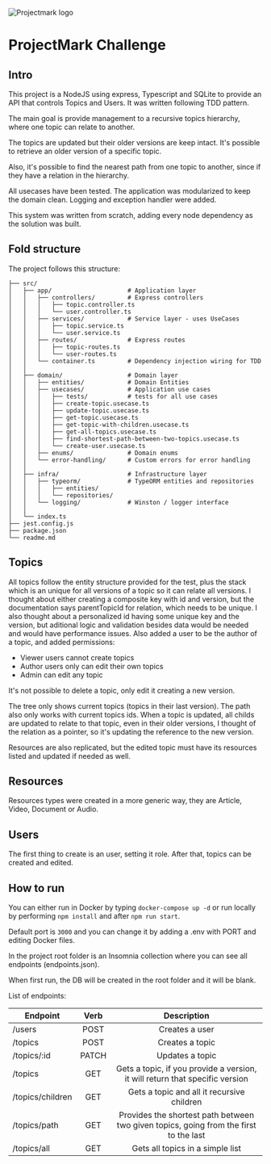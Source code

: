 ![Projectmark logo](https://cdn.prod.website-files.com/623b8abd0d554b6266b0b6b5/63c9c7fe8cce38960cea03b1_Logo%20ProjectMark%20Main.svg)

# ProjectMark Challenge

## Intro

This project is a NodeJS using express, Typescript and SQLite to provide an API that controls Topics and Users. It was written following TDD pattern.

The main goal is provide management to a recursive topics hierarchy, where one topic can relate to another.

The topics are updated but their older versions are keep intact. It's possible to retrieve an older version of a specific topic.

Also, it's possible to find the nearest path from one topic to another, since if they have a relation in the hierarchy.

All usecases have been tested. The application was modularized to keep the domain clean. Logging and exception handler were added.

This system was written from scratch, adding every node dependency as the solution was built.

## Fold structure

The project follows this structure:

```
├── src/
│   ├── app/                     # Application layer
│   │   ├── controllers/         # Express controllers
│   │   │   ├── topic.controller.ts
│   │   │   └── user.controller.ts
│   │   ├── services/            # Service layer - uses UseCases
│   │   │   ├── topic.service.ts
│   │   │   └── user.service.ts
│   │   ├── routes/              # Express routes
│   │   │   ├── topic-routes.ts
│   │   │   └── user-routes.ts
│   │   └── container.ts         # Dependency injection wiring for TDD
│   │
│   ├── domain/                  # Domain layer
│   │   ├── entities/            # Domain Entities
│   │   ├── usecases/            # Application use cases
│   │   │   ├── tests/           # tests for all use cases
│   │   │   ├── create-topic.usecase.ts
│   │   │   ├── update-topic.usecase.ts
│   │   │   ├── get-topic.usecase.ts
│   │   │   ├── get-topic-with-children.usecase.ts
│   │   │   ├── get-all-topics.usecase.ts
│   │   │   ├── find-shortest-path-between-two-topics.usecase.ts
│   │   │   └── create-user.usecase.ts
│   │   ├── enums/               # Domain enums
│   │   └── error-handling/      # Custom errors for error handling
│   │
│   ├── infra/                   # Infrastructure layer
│   │   ├── typeorm/             # TypeORM entities and repositories
│   │   │   ├── entities/
│   │   │   └── repositories/
│   │   └── logging/             # Winston / logger interface
│   │
│   └── index.ts
├── jest.config.js
├── package.json
└── readme.md
```

## Topics

All topics follow the entity structure provided for the test, plus the stack which is an unique for all versions of a topic so it can relate all versions. I thought about either creating a composite key with id and version, but the documentation says parentTopicId for relation, which needs to be unique. I also thought about a personalized id having some unique key and the version, but aditional logic and validation besides data would be needed and would have performance issues.
Also added a user to be the author of a topic, and added permissions:

- Viewer users cannot create topics
- Author users only can edit their own topics
- Admin can edit any topic

It's not possible to delete a topic, only edit it
creating a new version.

The tree only shows current topics (topics in their last version). The path also only works with current topics ids. When a topic is updated, all childs are updated to relate to that topic, even in their older versions, I thought of the relation as a pointer, so it's updating the reference to the new version.

Resources are also replicated, but the edited topic must have its resources listed and updated if needed as well.

## Resources

Resources types were created in a more generic way, they are Article, Video, Document or Audio.

## Users

The first thing to create is an user, setting it role. After that, topics can be created and edited.

## How to run

You can either run in Docker by typing `docker-compose up -d` or run locally by performing `npm install`
and after `npm run start`.

Default port is `3000` and you can change it by adding a .env with PORT and editing Docker files.

In the project root folder is an Insomnia collection where you can see all endpoints (endpoints.json).

When first run, the DB will be created in the root folder and it will be blank.

List of endpoints:

| Endpoint  | Verb | Description |
| ------------- |:-------------:|:-------------:|
| /users      | POST     | Creates a user |
| /topics      | POST     | Creates a topic |
| /topics/:id      | PATCH     | Updates a topic |
| /topics | GET | Gets a topic, if you provide a version, it will return that specific version |
| /topics/children | GET | Gets a topic and all it recursive children |
| /topics/path | GET | Provides the shortest path between two given topics, going from the first to the last |
| /topics/all | GET | Gets all topics in a simple list |
